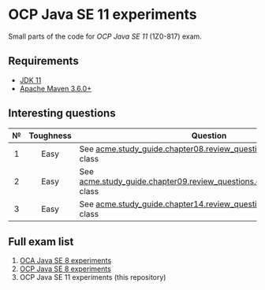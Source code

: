 # OCP Java SE 11 experiments

Small parts of the code for *OCP Java SE 11* (1Z0-817) exam.

## Requirements

* [JDK 11](https://www.oracle.com/java/technologies/javase-downloads.html)
* [Apache Maven 3.6.0+](https://maven.apache.org/download.cgi)

## Interesting questions

 № | Toughness | Question | Answer
:-: | :-------: | -------- | ------
 1  | Easy | See [acme.study_guide.chapter08.review_questions.question22.Child](https://github.com/dbelob/ocp-jse11/blob/master/chapters/src/main/java/acme/study_guide/chapter08/review_questions/question22/Child.java) class | [Answer](https://github.com/dbelob/ocp-jse11/blob/master/chapters/src/main/java/acme/study_guide/chapter08/review_questions/question22/Answer.md)
 2  | Easy | See [acme.study_guide.chapter09.review_questions.question22.FruitStand](https://github.com/dbelob/ocp-jse11/blob/master/chapters/src/main/java/acme/study_guide/chapter09/review_questions/question12/FruitStand.java) class | [Answer](https://github.com/dbelob/ocp-jse11/blob/master/chapters/src/main/java/acme/study_guide/chapter09/review_questions/question12/Answer.md)
 3  | Easy | See [acme.study_guide.chapter14.review_questions.question18.Z](https://github.com/dbelob/ocp-jse11/blob/master/chapters/src/main/java/acme/study_guide/chapter14/review_questions/question18/Z.java) class | [Answer](https://github.com/dbelob/ocp-jse11/blob/master/chapters/src/main/java/acme/study_guide/chapter14/review_questions/question18/Answer.md)

## Full exam list

1. [OCA Java SE 8 experiments](https://github.com/dbelob/oca-jse8)
2. [OCP Java SE 8 experiments](https://github.com/dbelob/ocp-jse8)
3. OCP Java SE 11 experiments (this repository)
